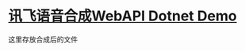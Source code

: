 ﻿# [讯飞语音合成WebAPI Dotnet Demo](https://www.xfyun.cn/doc/tts/online_tts/API.html#%E6%8E%A5%E5%8F%A3%E8%AF%B4%E6%98%8E)

这里存放合成后的文件